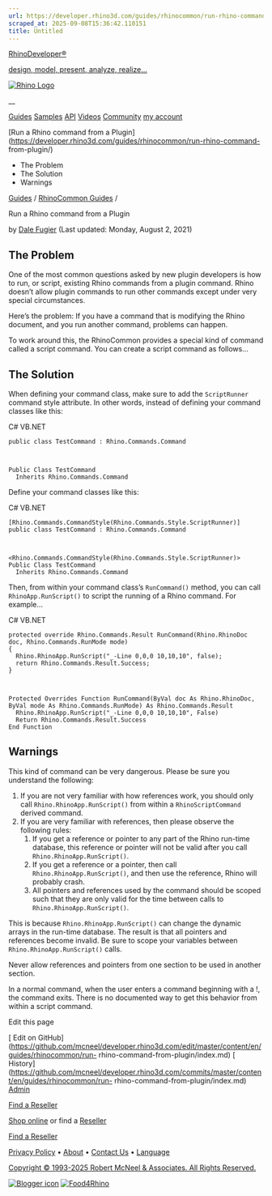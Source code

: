 ```yaml
---
url: https://developer.rhino3d.com/guides/rhinocommon/run-rhino-command-from-plugin/
scraped_at: 2025-09-08T15:36:42.110151
title: Untitled
---
```


[RhinoDeveloper®](/)

[design, model, present, analyze, realize...](/)

[![Rhino Logo](https://developer.rhino3d.com/images/rhinodevlogo.png)](/)

__

[Guides](https://developer.rhino3d.com/guides)
[Samples](https://developer.rhino3d.com/samples)
[API](https://developer.rhino3d.com/api)
[Videos](https://developer.rhino3d.com/videos)
[Community](https://discourse.mcneel.com/c/rhino-developer) [my account
](https://www.rhino3d.com/my-account/ "Manage your account, licenses, and
teams")

[Run a Rhino command from a
Plugin](https://developer.rhino3d.com/guides/rhinocommon/run-rhino-command-
from-plugin/)

  * The Problem
  * The Solution
  * Warnings

[Guides](https://developer.rhino3d.com/en/guides/) / [RhinoCommon
Guides](https://developer.rhino3d.com/en/guides/rhinocommon/) /

Run a Rhino command from a Plugin

by [Dale Fugier](https://discourse.mcneel.com/u/dale/) (Last updated: Monday,
August 2, 2021)

## The Problem

One of the most common questions asked by new plugin developers is how to run,
or script, existing Rhino commands from a plugin command. Rhino doesn’t allow
plugin commands to run other commands except under very special circumstances.

Here’s the problem: If you have a command that is modifying the Rhino
document, and you run another command, problems can happen.

To work around this, the RhinoCommon provides a special kind of command called
a script command. You can create a script command as follows…

## The Solution

When defining your command class, make sure to add the `ScriptRunner` command
style attribute. In other words, instead of defining your command classes like
this:

C# VB.NET

    
    
    public class TestCommand : Rhino.Commands.Command
    
    
    
    Public Class TestCommand
      Inherits Rhino.Commands.Command
    

Define your command classes like this:

C# VB.NET

    
    
    [Rhino.Commands.CommandStyle(Rhino.Commands.Style.ScriptRunner)]
    public class TestCommand : Rhino.Commands.Command
    
    
    
    <Rhino.Commands.CommandStyle(Rhino.Commands.Style.ScriptRunner)>
    Public Class TestCommand
      Inherits Rhino.Commands.Command
    

Then, from within your command class’s `RunCommand()` method, you can call
`RhinoApp.RunScript()` to script the running of a Rhino command. For example…

C# VB.NET

    
    
    protected override Rhino.Commands.Result RunCommand(Rhino.RhinoDoc doc, Rhino.Commands.RunMode mode)
    {
      Rhino.RhinoApp.RunScript("_-Line 0,0,0 10,10,10", false);
      return Rhino.Commands.Result.Success;
    }
    
    
    
    Protected Overrides Function RunCommand(ByVal doc As Rhino.RhinoDoc, ByVal mode As Rhino.Commands.RunMode) As Rhino.Commands.Result
      Rhino.RhinoApp.RunScript("_-Line 0,0,0 10,10,10", False)
      Return Rhino.Commands.Result.Success
    End Function
    

## Warnings

This kind of command can be very dangerous. Please be sure you understand the
following:

  1. If you are not very familiar with how references work, you should only call `Rhino.RhinoApp.RunScript()` from within a `RhinoScriptCommand` derived command.
  2. If you are very familiar with references, then please observe the following rules: 
     1. If you get a reference or pointer to any part of the Rhino run-time database, this reference or pointer will not be valid after you call `Rhino.RhinoApp.RunScript()`.
     2. If you get a reference or a pointer, then call `Rhino.RhinoApp.RunScript()`, and then use the reference, Rhino will probably crash.
     3. All pointers and references used by the command should be scoped such that they are only valid for the time between calls to `Rhino.RhinoApp.RunScript()`.

This is because `Rhino.RhinoApp.RunScript()` can change the dynamic arrays in
the run-time database. The result is that all pointers and references become
invalid. Be sure to scope your variables between `Rhino.RhinoApp.RunScript()`
calls.

Never allow references and pointers from one section to be used in another
section.

In a normal command, when the user enters a command beginning with a !, the
command exits. There is no documented way to get this behavior from within a
script command.

Edit this page

[ Edit on
GitHub](https://github.com/mcneel/developer.rhino3d.com/edit/master/content/en/guides/rhinocommon/run-
rhino-command-from-plugin/index.md) [
History](https://github.com/mcneel/developer.rhino3d.com/commits/master/content/en/guides/rhinocommon/run-
rhino-command-from-plugin/index.md) [
Admin](https://developer.rhino3d.com/admin)

[Find a Reseller](https://www.rhino3d.com/sales)

[Shop online](https://www.rhino3d.com/store) or find a
[Reseller](https://www.rhino3d.com/sales)

[Find a Reseller](https://www.rhino3d.com/sales)

[Privacy Policy](https://www.rhino3d.com/privacy) •
[About](https://www.rhino3d.com/mcneel/about) • [Contact
Us](https://www.rhino3d.com/mcneel/contact) • [
Language](https://www.rhino3d.com/language "Change to a different region or
language")

[Copyright © 1993-2025 Robert McNeel & Associates. All Rights
Reserved.](https://www.rhino3d.com/mcneel/about)

[](https://www.facebook.com/McNeelRhinoceros/)
[](https://twitter.com/bobmcneel) [](https://www.linkedin.com/groups/75313/)
[](https://www.youtube.com/user/RhinoGuide/videos) [](https://vimeo.com/rhino)
[![Blogger
icon](https://developer.rhino3d.com/images/blogger.svg)](http://blog.rhino3d.com/)
[![Food4Rhino](https://developer.rhino3d.com/images/f4r_icon_01.svg)](https://www.food4rhino.com)

